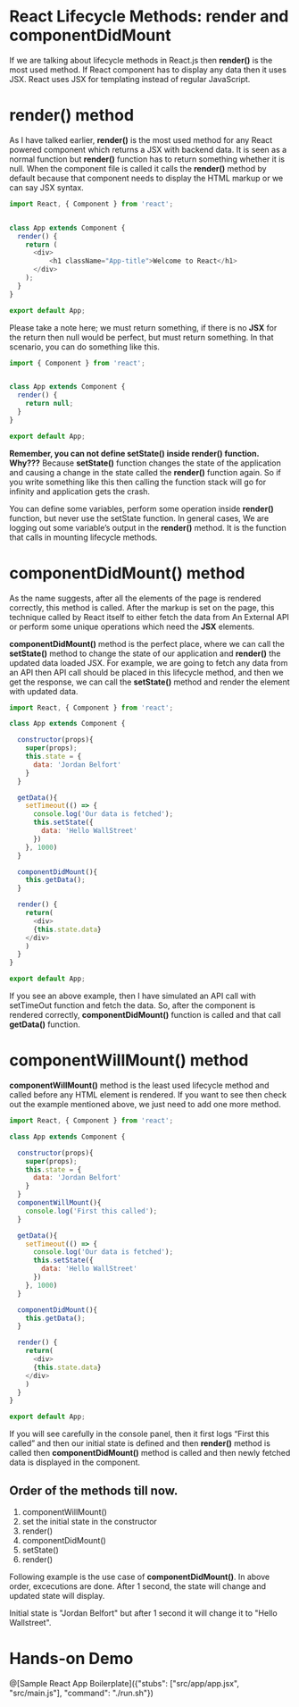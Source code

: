 # React Lifecycle Methods: render and componentDidMount

If we are talking about lifecycle methods in React.js then <b>render()</b> is the most used method. If React component has to display any data then it uses JSX. React uses JSX for templating instead of regular JavaScript.

# render() method

As I have talked earlier, <b>render()</b> is the most used method for any React powered component which returns a JSX with backend data. It is seen as a normal function but <b>render()</b> function has to return something whether it is null.  When the component file is called it calls the <b>render()</b> method by default because that component needs to display the HTML markup or we can say JSX syntax.

```javascript
import React, { Component } from 'react';


class App extends Component {
  render() {
    return (
      <div>
          <h1 className="App-title">Welcome to React</h1>
      </div>
    );
  }
}

export default App;
```
Please take a note here; we must return something, if there is no <b>JSX</b> for the return then null would be perfect, but must return something. In that scenario, you can do something like this.

```javascript
import { Component } from 'react';


class App extends Component {
  render() {
    return null;
  }
}

export default App;
```

<b>Remember, you can not define <b>setState()</b> inside <b>render()</b> function. Why???</b>
Because <b>setState()</b> function changes the state of the application and causing a change in the state called the <b>render()</b> function again. So if you write something like this then calling the function stack will go for infinity and application gets the crash.

You can define some variables, perform some operation inside <b>render()</b> function, but never use the setState function. In general cases, We are logging out some variable’s output in the <b>render()</b> method. It is the function that calls in mounting lifecycle methods.

# componentDidMount() method

As the name suggests, after all the elements of the page is rendered correctly, this method is called. After the markup is set on the page, this technique called by React itself to either fetch the data from An External API or perform some unique operations which need the <b>JSX</b> elements.

<b>componentDidMount()</b> method is the perfect place, where we can call the <b>setState()</b> method to change the state of our application and <b>render()</b> the updated data loaded JSX. For example, we are going to fetch any data from an API then API call should be placed in this lifecycle method, and then we get the response, we can call the <b>setState()</b> method and render the element with updated data.

```javascript
import React, { Component } from 'react';

class App extends Component {

  constructor(props){
    super(props);
    this.state = {
      data: 'Jordan Belfort'
    }
  }

  getData(){
    setTimeout(() => {
      console.log('Our data is fetched');
      this.setState({
        data: 'Hello WallStreet'
      })
    }, 1000)
  }

  componentDidMount(){
    this.getData();
  }

  render() {
    return(
      <div>
      {this.state.data}
    </div>
    )
  }
}

export default App;
```

If you see an above example, then I have simulated an API call with setTimeOut function and fetch the data. So, after the component is rendered correctly, <b>componentDidMount()</b> function is called and that call <b>getData()</b> function.

# componentWillMount() method

<b>componentWillMount()</b> method is the least used lifecycle method and called before any HTML element is rendered. If you want to see then check out the example mentioned above, we just need to add one more method.

```javascript
import React, { Component } from 'react';

class App extends Component {

  constructor(props){
    super(props);
    this.state = {
      data: 'Jordan Belfort'
    }
  }
  componentWillMount(){
    console.log('First this called');
  }

  getData(){
    setTimeout(() => {
      console.log('Our data is fetched');
      this.setState({
        data: 'Hello WallStreet'
      })
    }, 1000)
  }

  componentDidMount(){
    this.getData();
  }

  render() {
    return(
      <div>
      {this.state.data}
    </div>
    )
  }
}

export default App;
```

If you will see carefully in the console panel, then it first logs “First this called” and then our initial state is defined and then <b>render()</b> method is called then <b>componentDidMount()</b> method is called and then newly fetched data is displayed in the component.

## Order of the methods till now.

1. componentWillMount()
2. set the initial state in the constructor
3. render()
4. componentDidMount()
5. setState()
6. render()

Following example is the use case of <b>componentDidMount()</b>. In above order, excecutions are done. After 1 second, the state will change and updated state will display.

Initial state is "Jordan Belfort" but after 1 second it will change it to "Hello Wallstreet".

# Hands-on Demo

@[Sample React App Boilerplate]({"stubs": ["src/app/app.jsx", "src/main.js"], "command": "./run.sh"})